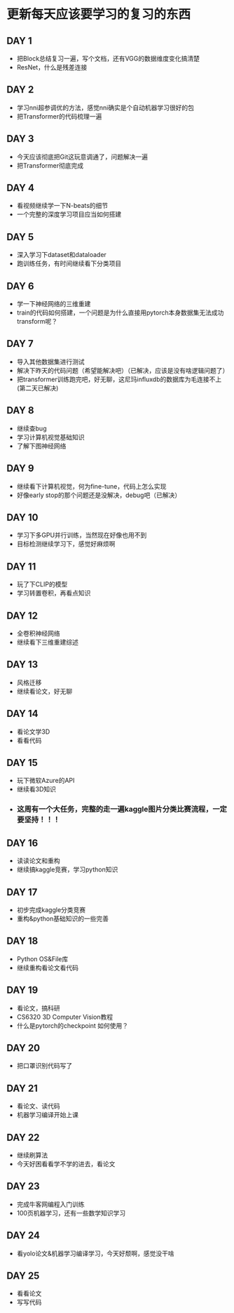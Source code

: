 # 更新每天应该要学习的复习的东西

## DAY 1
- 把Block总结复习一遍，写个文档，还有VGG的数据维度变化搞清楚
- ResNet，什么是残差连接

## DAY 2
- 学习nni超参调优的方法，感觉nni确实是个自动机器学习很好的包
- 把Transformer的代码梳理一遍

## DAY 3
- 今天应该彻底把Git这玩意调通了，问题解决一遍
- 把Transformer彻底完成

## DAY 4
- 看视频继续学一下N-beats的细节
- 一个完整的深度学习项目应当如何搭建

## DAY 5
- 深入学习下dataset和dataloader
- 跑训练任务，有时间继续看下分类项目

## DAY 6
- 学一下神经网络的三维重建
- train的代码如何搭建，一个问题是为什么直接用pytorch本身数据集无法成功transform呢？

## DAY 7
- 导入其他数据集进行测试
- 解决下昨天的代码问题（希望能解决吧）（已解决，应该是没有啥逻辑问题了）
- 把transformer训练跑完吧，好无聊，这尼玛influxdb的数据库为毛连接不上(第二天已解决)

## DAY 8
- 继续查bug
- 学习计算机视觉基础知识
- 了解下图神经网络

## DAY 9
- 继续看下计算机视觉，何为fine-tune，代码上怎么实现
- 好像early stop的那个问题还是没解决，debug吧（已解决）

## DAY 10
- 学习下多GPU并行训练，当然现在好像也用不到
- 目标检测继续学习下，感觉好麻烦啊

## DAY 11
- 玩了下CLIP的模型
- 学习转置卷积，再看点知识

## DAY 12
- 全卷积神经网络
- 继续看下三维重建综述

## DAY 13
- 风格迁移
- 继续看论文，好无聊

## DAY 14
- 看论文学3D
- 看看代码

## DAY 15
- 玩下微软Azure的API
- 继续看3D知识
- **<h3>这周有一个大任务，完整的走一遍kaggle图片分类比赛流程，一定要坚持！！！**

## DAY 16
- 读读论文和重构
- 继续搞kaggle竞赛，学习python知识

## DAY 17
- 初步完成kaggle分类竞赛
- 重构&python基础知识的一些完善

## DAY 18
- Python OS&File库
- 继续重构看论文看代码

## DAY 19
- 看论文，搞科研
- CS6320 3D Computer Vision教程
- 什么是pytorch的checkpoint 如何使用？

## DAY 20
- 把口罩识别代码写了

## DAY 21
- 看论文、读代码
- 机器学习编译开始上课

## DAY 22
- 继续刷算法
- 今天好困看看学不学的进去，看论文

## DAY 23
- 完成牛客网编程入门训练
- 100页机器学习，还有一些数学知识学习

## DAY 24
- 看yolo论文&机器学习编译学习，今天好颓啊，感觉没干啥

## DAY 25
- 看看论文
- 写写代码